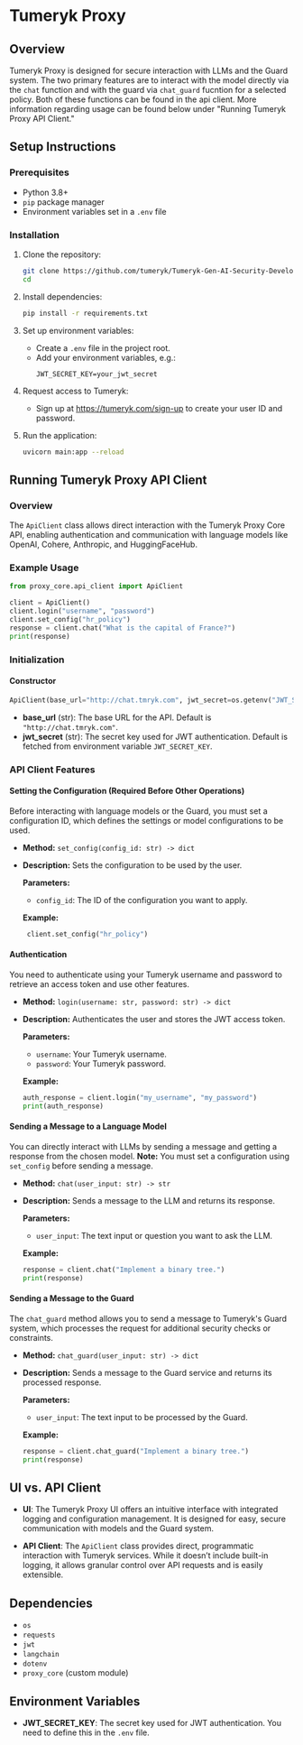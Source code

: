 
# Tumeryk Proxy

## Overview
Tumeryk Proxy is designed for secure interaction with LLMs and the Guard system. The two primary features are to interact with the model directly via the `chat` function and with the guard via `chat_guard` fucntion for a selected policy. Both of these functions can be found in the api client. More information regarding usage can be found below under "Running Tumeryk Proxy API Client."

## Setup Instructions

### Prerequisites
- Python 3.8+
- `pip` package manager
- Environment variables set in a `.env` file

### Installation
1. Clone the repository:
   ```bash
   git clone https://github.com/tumeryk/Tumeryk-Gen-AI-Security-Developer-SDK.git
   cd
   ```

2. Install dependencies:
   ```bash
   pip install -r requirements.txt
   ```

3. Set up environment variables:
   - Create a `.env` file in the project root.
   - Add your environment variables, e.g.:
     ```
     JWT_SECRET_KEY=your_jwt_secret
     ```

4. Request access to Tumeryk:
   - Sign up at https://tumeryk.com/sign-up to create your user ID and password.

5. Run the application:
   ```bash
   uvicorn main:app --reload
   ```

## Running Tumeryk Proxy API Client

### Overview
The `ApiClient` class allows direct interaction with the Tumeryk Proxy Core API, enabling authentication and communication with language models like OpenAI, Cohere, Anthropic, and HuggingFaceHub.

### Example Usage

```python
from proxy_core.api_client import ApiClient

client = ApiClient()
client.login("username", "password")
client.set_config("hr_policy")
response = client.chat("What is the capital of France?")
print(response)
```

### Initialization

#### Constructor

```python
ApiClient(base_url="http://chat.tmryk.com", jwt_secret=os.getenv("JWT_SECRET_KEY"))
```

- **base_url** (str): The base URL for the API. Default is `"http://chat.tmryk.com"`.
- **jwt_secret** (str): The secret key used for JWT authentication. Default is fetched from environment variable `JWT_SECRET_KEY`.

### API Client Features

#### Setting the Configuration (Required Before Other Operations)

Before interacting with language models or the Guard, you must set a configuration ID, which defines the settings or model configurations to be used.

- **Method:** `set_config(config_id: str) -> dict`
- **Description:** Sets the configuration to be used by the user.
  
  **Parameters:**
  - `config_id`: The ID of the configuration you want to apply.
  
  **Example:**
  ```python
   client.set_config("hr_policy")
  ```

#### Authentication

You need to authenticate using your Tumeryk username and password to retrieve an access token and use other features.

- **Method:** `login(username: str, password: str) -> dict`
- **Description:** Authenticates the user and stores the JWT access token.
  
  **Parameters:**
  - `username`: Your Tumeryk username.
  - `password`: Your Tumeryk password.
  
  **Example:**
  ```python
  auth_response = client.login("my_username", "my_password")
  print(auth_response)
  ```

#### Sending a Message to a Language Model

You can directly interact with LLMs by sending a message and getting a response from the chosen model. **Note:** You must set a configuration using `set_config` before sending a message.

- **Method:** `chat(user_input: str) -> str`
- **Description:** Sends a message to the LLM and returns its response.
  
  **Parameters:**
  - `user_input`: The text input or question you want to ask the LLM.
  
  **Example:**
  ```python
  response = client.chat("Implement a binary tree.")
  print(response)
  ```

#### Sending a Message to the Guard

The `chat_guard` method allows you to send a message to Tumeryk's Guard system, which processes the request for additional security checks or constraints.

- **Method:** `chat_guard(user_input: str) -> dict`
- **Description:** Sends a message to the Guard service and returns its processed response.
  
  **Parameters:**
  - `user_input`: The text input to be processed by the Guard.
  
  **Example:**
  ```python
  response = client.chat_guard("Implement a binary tree.")
  print(response)
  ```

## UI vs. API Client

- **UI**: The Tumeryk Proxy UI offers an intuitive interface with integrated logging and configuration management. It is designed for easy, secure communication with models and the Guard system.
  
- **API Client**: The `ApiClient` class provides direct, programmatic interaction with Tumeryk services. While it doesn’t include built-in logging, it allows granular control over API requests and is easily extensible.

## Dependencies

- `os`
- `requests`
- `jwt`
- `langchain`
- `dotenv`
- `proxy_core` (custom module)

## Environment Variables

- **JWT_SECRET_KEY**: The secret key used for JWT authentication. You need to define this in the `.env` file.
